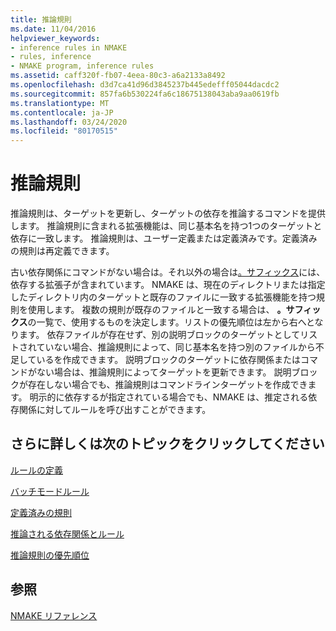 ```yaml
---
title: 推論規則
ms.date: 11/04/2016
helpviewer_keywords:
- inference rules in NMAKE
- rules, inference
- NMAKE program, inference rules
ms.assetid: caff320f-fb07-4eea-80c3-a6a2133a8492
ms.openlocfilehash: d3d7ca41d96d3845237b445edefff05044dacdc2
ms.sourcegitcommit: 857fa6b530224fa6c18675138043aba9aa0619fb
ms.translationtype: MT
ms.contentlocale: ja-JP
ms.lasthandoff: 03/24/2020
ms.locfileid: "80170515"
---
```

# <a name="inference-rules"></a>推論規則

推論規則は、ターゲットを更新し、ターゲットの依存を推論するコマンドを提供します。 推論規則に含まれる拡張機能は、同じ基本名を持つ1つのターゲットと依存に一致します。 推論規則は、ユーザー定義または定義済みです。定義済みの規則は再定義できます。

古い依存関係にコマンドがない場合は。それ以外の場合は[。サフィックス](dot-directives.md)には、依存する拡張子が含まれています。 NMAKE は、現在のディレクトリまたは指定したディレクトリ内のターゲットと既存のファイルに一致する拡張機能を持つ規則を使用します。 複数の規則が既存のファイルと一致する場合は、 **。サフィックス**の一覧で、使用するものを決定します。リストの優先順位は左から右へとなります。 依存ファイルが存在せず、別の説明ブロックのターゲットとしてリストされていない場合、推論規則によって、同じ基本名を持つ別のファイルから不足しているを作成できます。 説明ブロックのターゲットに依存関係またはコマンドがない場合は、推論規則によってターゲットを更新できます。 説明ブロックが存在しない場合でも、推論規則はコマンドラインターゲットを作成できます。 明示的に依存するが指定されている場合でも、NMAKE は、推定される依存関係に対してルールを呼び出すことができます。

## <a name="what-do-you-want-to-know-more-about"></a>さらに詳しくは次のトピックをクリックしてください

[ルールの定義](defining-a-rule.md)

[バッチモードルール](batch-mode-rules.md)

[定義済みの規則](predefined-rules.md)

[推論される依存関係とルール](inferred-dependents-and-rules.md)

[推論規則の優先順位](precedence-in-inference-rules.md)

## <a name="see-also"></a>参照

[NMAKE リファレンス](nmake-reference.md)
